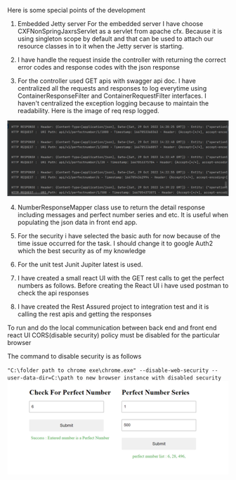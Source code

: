 Here is some special points of the development 

1) Embedded Jetty server
For the embedded server I have choose CXFNonSpringJaxrsServlet as a servlet from apache cfx. Because it is using singleton scope by default and that can be used to 
attach our resource classes in to it when the Jetty server is starting.

2) I have handle the request inside the controller with returning the 
correct error codes and response codes with the json response 

3) For the controller used GET apis with swagger api doc. 
I have centralized all the requests and responses to log everytime using ContainerResponseFilter and ContainerRequestFilter interfaces. 
I haven't centralized the exception logging because to maintain the readability. Here is the image of req resp logged.

![img_1.png](img_1.png)

4) NumberResponseMapper class use to return the detail response including messages and perfect number series and etc. It is useful when populating the json data in front end app.

5) For the security i have selected the basic auth for now because of the 
time issue occurred for the task. I should change it to google Auth2 which the best security as of my knowledge

6) For the unit test Junit Jupiter latest is used.

7) I have created a small react UI with the GET rest calls to get 
the perfect numbers as follows. Before creating the React UI i have used postman to 
check the api responses

8) I have created the Rest Assured project to integration test and it is calling the rest apis 
and getting the responses

To run and do the local communication between back end and front end react UI CORS(disable security) policy must be disabled for the particular browser

The command to disable security is as follows 

`"C:\folder path to chrome exe\chrome.exe" --disable-web-security --user-data-dir=C:\path to new browser instance with disabled security
`![img.png](img.png)

